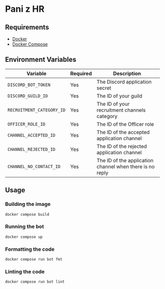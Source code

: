 # Pani z HR

## Requirements

- [Docker](https://www.docker.com)
- [Docker Compose](https://docs.docker.com/compose/)

## Environment Variables

| **Variable**              | **Required** | **Description**                                          |
|---------------------------|--------------|----------------------------------------------------------|
| `DISCORD_BOT_TOKEN`       | Yes          | The Discord application secret                           |
| `DISCORD_GUILD_ID`        | Yes          | The ID of your guild                                     |
| `RECRUITMENT_CATEGORY_ID` | Yes          | The ID of your recruitment channels category             |
| `OFFICER_ROLE_ID`         | Yes          | The ID of the Officer role                               |
| `CHANNEL_ACCEPTED_ID`     | Yes          | The ID of the accepted application channel               |
| `CHANNEL_REJECTED_ID`     | Yes          | The ID of the rejected application channel               |
| `CHANNEL_NO_CONTACT_ID`   | Yes          | The ID of the application channel when there is no reply |

## Usage

### Building the image

```
docker compose build
```

### Running the bot

```
docker compose up
```

### Formatting the code

```
docker compose run bot fmt
```

### Linting the code

```
docker compose run bot lint
```
